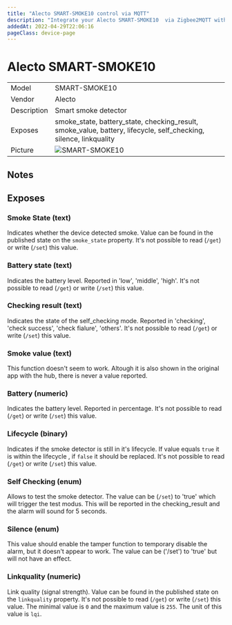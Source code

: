 ```yaml
---
title: "Alecto SMART-SMOKE10 control via MQTT"
description: "Integrate your Alecto SMART-SMOKE10  via Zigbee2MQTT with whatever smart home infrastructure you are using without the vendor's bridge or gateway."
addedAt: 2022-04-29T22:06:16
pageClass: device-page
---
```


<!-- !!!! -->
<!-- ATTENTION: This file is auto-generated through docgen! -->
<!-- You can only edit the "Notes"-Section between the two comment lines "Notes BEGIN" and "Notes END". -->
<!-- Do not use h1 or h2 heading within "## Notes"-Section. -->
<!-- !!!! -->

# Alecto SMART-SMOKE10

|     |     |
|-----|-----|
| Model | SMART-SMOKE10  |
| Vendor  | Alecto  |
| Description | Smart smoke detector |
| Exposes | smoke_state, battery_state, checking_result, smoke_value, battery, lifecycle, self_checking, silence, linkquality |
| Picture | ![SMART-SMOKE10](https://www.zigbee2mqtt.io/images/devices/SMART-SMOKE10.jpg) |


<!-- Notes BEGIN: You can edit here. Add "## Notes" headline if not already present. -->
## Notes

## Exposes

### Smoke State (text)
Indicates whether the device detected smoke.
Value can be found in the published state on the `smoke_state` property.
It's not possible to read (`/get`) or write (`/set`) this value.

### Battery state (text)
Indicates the battery level. Reported in 'low', 'middle', 'high'. 
It's not possible to read (`/get`) or write (`/set`) this value.

### Checking result (text)
Indicates the state of the self_checking mode. Reported in 'checking', 'check success', 'check fialure', 'others'.
It's not possible to read (`/get`) or write (`/set`) this value.

### Smoke value (text)
This function doesn't seem to work. Altough it is also shown in the original app with the hub, there is never a value reported. 

### Battery (numeric)
Indicates the battery level. Reported in percentage. 
It's not possible to read (`/get`) or write (`/set`) this value.

### Lifecycle (binary)
Indicates if the smoke detector is still in it's lifecycle. If value equals `true` it is within the lifecycle , if `false` it should be replaced.
It's not possible to read (`/get`) or write (`/set`) this value.

### Self Checking (enum)
Allows to test the smoke detector. The value can be (`/set`) to 'true' which will trigger the test modus. This will be reported in the checking_result and the alarm will sound for 5 seconds. 

### Silence (enum)
This value should enable the tamper function to temporary disable the alarm, but it doesn't appear to work. The value can be ('/set') to 'true' but will not have an effect. 

### Linkquality (numeric)
Link quality (signal strength).
Value can be found in the published state on the `linkquality` property.
It's not possible to read (`/get`) or write (`/set`) this value.
The minimal value is `0` and the maximum value is `255`.
The unit of this value is `lqi`.